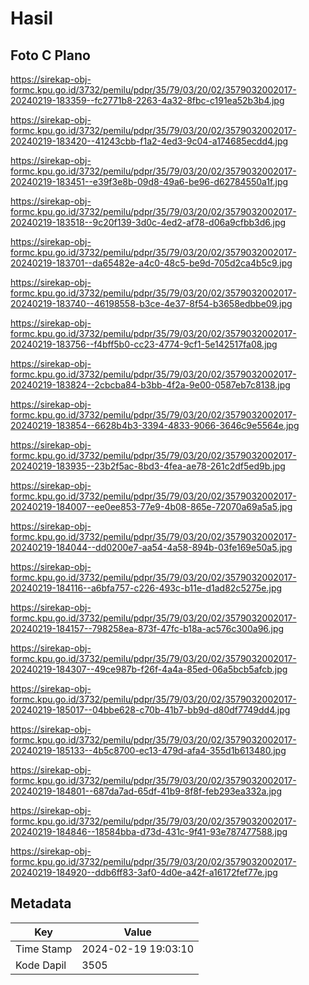 # Hasil

## Foto C Plano

https://sirekap-obj-formc.kpu.go.id/3732/pemilu/pdpr/35/79/03/20/02/3579032002017-20240219-183359--fc2771b8-2263-4a32-8fbc-c191ea52b3b4.jpg

https://sirekap-obj-formc.kpu.go.id/3732/pemilu/pdpr/35/79/03/20/02/3579032002017-20240219-183420--41243cbb-f1a2-4ed3-9c04-a174685ecdd4.jpg

https://sirekap-obj-formc.kpu.go.id/3732/pemilu/pdpr/35/79/03/20/02/3579032002017-20240219-183451--e39f3e8b-09d8-49a6-be96-d62784550a1f.jpg

https://sirekap-obj-formc.kpu.go.id/3732/pemilu/pdpr/35/79/03/20/02/3579032002017-20240219-183518--9c20f139-3d0c-4ed2-af78-d06a9cfbb3d6.jpg

https://sirekap-obj-formc.kpu.go.id/3732/pemilu/pdpr/35/79/03/20/02/3579032002017-20240219-183701--da65482e-a4c0-48c5-be9d-705d2ca4b5c9.jpg

https://sirekap-obj-formc.kpu.go.id/3732/pemilu/pdpr/35/79/03/20/02/3579032002017-20240219-183740--46198558-b3ce-4e37-8f54-b3658edbbe09.jpg

https://sirekap-obj-formc.kpu.go.id/3732/pemilu/pdpr/35/79/03/20/02/3579032002017-20240219-183756--f4bff5b0-cc23-4774-9cf1-5e142517fa08.jpg

https://sirekap-obj-formc.kpu.go.id/3732/pemilu/pdpr/35/79/03/20/02/3579032002017-20240219-183824--2cbcba84-b3bb-4f2a-9e00-0587eb7c8138.jpg

https://sirekap-obj-formc.kpu.go.id/3732/pemilu/pdpr/35/79/03/20/02/3579032002017-20240219-183854--6628b4b3-3394-4833-9066-3646c9e5564e.jpg

https://sirekap-obj-formc.kpu.go.id/3732/pemilu/pdpr/35/79/03/20/02/3579032002017-20240219-183935--23b2f5ac-8bd3-4fea-ae78-261c2df5ed9b.jpg

https://sirekap-obj-formc.kpu.go.id/3732/pemilu/pdpr/35/79/03/20/02/3579032002017-20240219-184007--ee0ee853-77e9-4b08-865e-72070a69a5a5.jpg

https://sirekap-obj-formc.kpu.go.id/3732/pemilu/pdpr/35/79/03/20/02/3579032002017-20240219-184044--dd0200e7-aa54-4a58-894b-03fe169e50a5.jpg

https://sirekap-obj-formc.kpu.go.id/3732/pemilu/pdpr/35/79/03/20/02/3579032002017-20240219-184116--a6bfa757-c226-493c-b11e-d1ad82c5275e.jpg

https://sirekap-obj-formc.kpu.go.id/3732/pemilu/pdpr/35/79/03/20/02/3579032002017-20240219-184157--798258ea-873f-47fc-b18a-ac576c300a96.jpg

https://sirekap-obj-formc.kpu.go.id/3732/pemilu/pdpr/35/79/03/20/02/3579032002017-20240219-184307--49ce987b-f26f-4a4a-85ed-06a5bcb5afcb.jpg

https://sirekap-obj-formc.kpu.go.id/3732/pemilu/pdpr/35/79/03/20/02/3579032002017-20240219-185017--04bbe628-c70b-41b7-bb9d-d80df7749dd4.jpg

https://sirekap-obj-formc.kpu.go.id/3732/pemilu/pdpr/35/79/03/20/02/3579032002017-20240219-185133--4b5c8700-ec13-479d-afa4-355d1b613480.jpg

https://sirekap-obj-formc.kpu.go.id/3732/pemilu/pdpr/35/79/03/20/02/3579032002017-20240219-184801--687da7ad-65df-41b9-8f8f-feb293ea332a.jpg

https://sirekap-obj-formc.kpu.go.id/3732/pemilu/pdpr/35/79/03/20/02/3579032002017-20240219-184846--18584bba-d73d-431c-9f41-93e787477588.jpg

https://sirekap-obj-formc.kpu.go.id/3732/pemilu/pdpr/35/79/03/20/02/3579032002017-20240219-184920--ddb6ff83-3af0-4d0e-a42f-a16172fef77e.jpg


## Metadata

| Key        | Value               |
| ---------- | ------------------- |
| Time Stamp | 2024-02-19 19:03:10 |
| Kode Dapil | 3505                |



